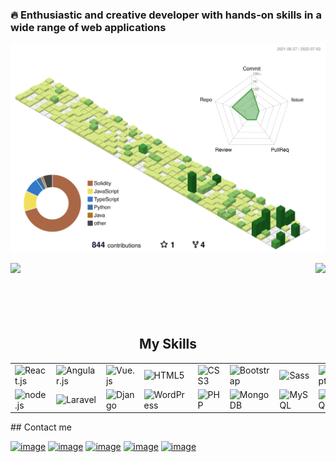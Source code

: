 ### 🔥 Enthusiastic and creative developer with hands-on skills in a wide range of web applications

![](./profile-3d-contrib/profile-green-animate.svg)

<img align="left" src="https://visitor-badge.laobi.icu/badge?page_id=tinkerbell07.tinkerbell07" />
<img align="right" src="https://img.shields.io/github/followers/tinkerbell07?label=Follow&style=social" />


</br>
<h2 font-weight="bold" style="display: block; text-align: center; margin-top: 100px;">My Skills</h2>
<table>
    <tr>
        <td><img src="https://img.icons8.com/officel/2x/react.png" width="100" alt="React.js"></td>
        <td><img src="https://img.icons8.com/color/2x/angularjs.png" width="100" alt="Angular.js"></td>
        <td><img src="https://img.icons8.com/color/2x/vue-js.png" width="100" alt="Vue.js"></td>
        <td><img src="https://img.icons8.com/color/2x/html-5.png" width="100" alt="HTML5"></td>
        <td><img src="https://img.icons8.com/color/2x/css3.png" width="100" alt="CSS3"></td>
        <td><img src="https://img.icons8.com/color/2x/bootstrap.png" width="100" alt="Bootstrap"></td>
        <td><img src="https://img.icons8.com/color/2x/sass.png" width="100" alt="Sass"></td>
        <td><img src="https://img.icons8.com/nolan/2x/javascript.png" width="100" alt="JavaScript"></td>
        <td><img src="https://img.icons8.com/color/2x/typescript.png" width="100" alt="TypeScript"></td>
        <td><img src="https://img.icons8.com/color/2x/tensorflow.png" width="100" alt="TensorFlow"></td>
    </tr>
    <tr>
        <td><img src="https://img.icons8.com/color/2x/nodejs.png" width="100" alt="node.js"></td>
        <td><img src="https://cdn.iconscout.com/icon/free/png-64/laravel-226015.png" width="100" alt="Laravel"></td>
        <td><img src="https://img.icons8.com/color/2x/django.png" width="100" alt="Django"></td>
        <td><img src="https://img.icons8.com/nolan/2x/wordpress.png" width="100" alt="WordPress"></td>
        <td><img src="https://img.icons8.com/color/2x/php.png" width="100" alt="PHP"></td>
        <td><img src="https://cdn.iconscout.com/icon/free/png-128/mongodb-4-1175139.png" width="100" alt="MongoDB"></td>
        <td><img src="https://cdn.iconscout.com/icon/free/png-64/mysql-18-1174938.png" width="100" alt="MySQL"></td>
        <td><img src="https://img.icons8.com/color/2x/postgreesql.png" width="100" alt="PostgreSQL"></td>
        <td><img src="https://img.icons8.com/color/2x/c-plus-plus-logo.png" width="100" alt="C"></td>
        <td><img src="https://img.icons8.com/nolan/2x/github.png" width="100" alt="Git"></td>
    </tr>
</table>

<!-- <h2 font-weight="bold" style="display: block; text-align: center; margin-top: 100px;">About Me</h2>

<div> -->
<div>
## Contact me

[![image](https://img.shields.io/badge/Gmail-D14836?style=for-the-badge&logo=gmail&logoColor=white)](mailto:moritaamaya0711@gmail.com)
[![image](https://camo.githubusercontent.com/40270e48ff24beaa012dcd6a4600d637ff6281eee4d92b976359a9df916903af/68747470733a2f2f696d672e736869656c64732e696f2f62616467652f536b7970652d3030373864343f7374796c653d666f722d7468652d6261646765266c6f676f3d736b797065266c6f676f436f6c6f723d7768697465)](https://join.skype.com/invite/yw9GdUNGdI2n)
[![image](https://camo.githubusercontent.com/95099efedce02e6f535a9abca852efc62a1d22230ba82b1fbb7f50c49cd59561/68747470733a2f2f696d672e69636f6e73382e636f6d2f636f6c6f722f34382f3030303030302f74656c656772616d2d6170702d2d76312e706e67)](https://t.me/MoritaAmaya0711)
[![image](https://camo.githubusercontent.com/f4f0ef7493c38feb75ede98d04b23bf1d019e30f9239f5f7113a3a84cb0d791d/68747470733a2f2f696d672e69636f6e73382e636f6d2f666c75656e63792f34382f3030303030302f6c696e6b6564696e2e706e67)](https://www.linkedin.com/in/morita-amaya-b1b1b7243/)
[![image](https://camo.githubusercontent.com/170949f3716cc5cb9e1c2c4dcdcb94823c10650727e5f08d6f2005c4fb9e98ed/68747470733a2f2f696d672e69636f6e73382e636f6d2f636f6c6f722f34382f3030303030302f747769747465722d2d76312e706e67)](https://twitter.com/moritaamaya)
</div>

<!-- Over the past 5 years, as a Frontend Developer, I have developed, launched and customized highly responsive, easy to use, user-friendly websites and applications using advanced technologies such as React, Angular and Vue. </br> -->

<!-- ### My highlight skills:

✔️ Very strong knowledge of modern Frontend frameworks such as React, Angular, Vue, etc. </br>
✔️ Developed front-end for a wide range of fully responsive webpages using Modern UI libraries</br>
✔️ Material UI, MDBReact, Ant Design, React Bootstrap, Angular Material Design, ng-bootstrap, Vuetify, etc. </br>
✔️ Modern CSS frameworks such as Tailwind CSS, Bootstrap, Bulma CSS </br>
✔️ Created back-end api that will add utility to everything the front-end designer creates </br>
✔️ Using Backend frameworks such as Node, Laravel, CodeIgniter, Django, etc. </br>
✔️ Worked with databases such as MySQL, Sqlite, MongoDB and so on </br>
✔️ Delivered high quality and user rich solutions on time </br>
✔️ Worked in large development teams as a team leader </br> -->

</div>

<!-- ![GitHub Activity Graph](https://activity-graph.herokuapp.com/graph?username=tinkerbell07&bg_color=144a19&color=00ffff&line=00ffff&point=ffffff&area=true&hide_border=false) -->
